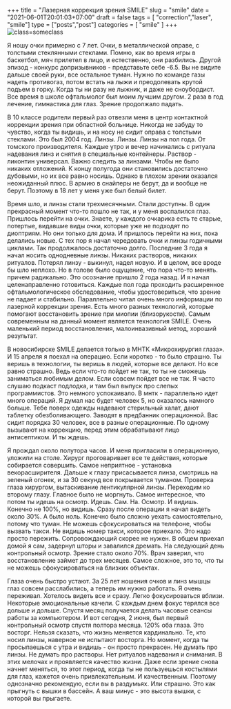 +++
title = "Лазерная коррекция зрения SMILE"
slug = "smile"
date =  "2021-06-01T20:01:03+07:00"
draft = false
tags = [ "correction","laser", "smile"]
type = ["posts","post"]
categories = [
    "smile"
]
+++
![class=someclass](/images/smile.jpeg)
<!-- <img src="/images/sibsuti/team.jpeg" style="width:250px !important; float:right; margin:15px;" width=""> -->
Я ношу очки примерно с 7 лет. Очки, в металлической оправе, с толстыми стеклянными стеклами. Помню, как во время игры в баскетбол, мяч прилетел в лицо, и естественно, они разбились. Другой эпизод - конкурс допризывников - представьте себе -6.5. Вы не видите дальше своей руки, все остальное туман. Нужно по команде газы надеть противогаз, потом встать на лыжи и преодолевать крутой подъем в горку. Когда ты ни разу не лыжник, и даже не сноубордист. Все время в школе офтальмолог был моим лучшим другом. 2 раза в год лечение, гимнастика для глаз. Зрение продолжало падать. 

В 10 классе родители первый раз отвезли меня в центр контактной коррекции зрения при областной больнице. Никогда не забуду то чувство, когда ты видишь, и на носу не сидит оправа с толстыми стеклами. Это был 2004 год. Линзы. Линзы. Линзы на пол года. От томского производителя. Каждые утро и вечер начинались с ритуала надевания линз и снятия в специальные контейнеры. Раствор - ликонтин универсал. Важно следить за линзами. Чтобы не было никаких отложений. К концу полугода они становились достаточно дубовыми, но их все равно носишь. Однако в плохом зрении оказался неожиданный плюс. В армию в снайперы не берут, да и вообще не берут. Поэтому в 18 лет у меня уже был белый билет.

Время шло, и линзы стали трехмесячными. Стали доступны. В один прекрасный момент что-то пошло не так, и у меня воспалился глаз. Пришлось перейти на очки. Знаете, у каждого очкарика есть те старые, потертые, видавшие  виды очки, которые уже не подходят по диоптриям. Но они только для дома. И пришлось перейти на них, пока делались новые. С тех пор я начал чередовать очки и линзы годичными циклами. Так продолжалось достаточно долго. Последние 3 года я начал носить однодневные линзы. Никаких растворов, никаких ритуалов. Потерял линзу - выкинул, надел новую. И в целом, все вроде бы шло неплохо. Но в голове было ощущение, что пора что-то менять. причем радикально. Это осознание пришло 2 года назад. И я начал целенаправленно готовиться. Каждые пол года проходить расширенное офтальмологическое обследование, чтобы удостовериться, что зрение не падает и стабильно. Параллельно читал очень много информации по лазерной коррекции зрения. Есть много разных технологий, которые помогают восстановить зрение при миопии (близорукости). Самым современным на данный момент является технология SMILE. Очень маленький период восстановления, малоинвазивный метод, хороший результат. 

В новосибирске SMILE делается только в МНТК «Микрохирургия глаза». И 15 апреля я поехал на операцию. Если коротко - то было страшно. Ты веришь в технологии, ты веришь в людей, которые все делают. Но все равно страшно. Ведь если что-то пойдет не так, то ты не сможешь заниматься любимым делом. Если совсем пойдет все не так. Я часто слушаю подкаст подлодка, и там был выпуск про слепых программистов. Это немного успокаивало. В мнтк - параллельно идет много операций. Я думал нас будет человек 5, но оказалось намного больше. Тебе поверх одежды надевают стерильный халат, дают таблетку обезболивающего. Заводят в предбанник операционной. Вас сидит порядка 30 человек, все в разные операционные. По одному вызывают на коррекцию, перед этим обрабатывают лицо антисептиком. И ты ждешь. 

Я прождал около полутора часов. И меня пригласили в операционную, уложили на столе. Хирург проговаривает все те действия, которые собирается совершить. Самое неприятное - установка векорасширителя. Дальше к глазу присасывается линза, смотришь на зеленый огонек, и за 30 секунд все покрывается туманом. Проверка глаза хирургом, вытаскивание лентикулярной линзы. Переходим ко второму глазу. Главное было не моргнуть. Самое интересное, что потом ты идешь на осмотр. Идешь. Сам. На. Осмотр. И видишь. Конечно не 100%, но видишь. Сразу после операции я начал видеть около 30%. А было ноль. Конечно было сложно уехать самостоятельно, потому что туман. Не можешь сфокусироваться на телефоне, чтобы вызвать такси. Не видишь номер такси, которое приехало. Это надо просто пережить. Сопровождающий скорее не нужен. В общем приехал домой я сам, задернул шторы и завалился дремать. На следующий день контрольный осмотр. Зрение стало около 70%. Врач заверил, что восстановление займет до трех месяцев. Самое сложное, это то, что ты не можешь сфокусироваться на близких объектах. 

Глаза очень быстро устают. За 25 лет ношения очков и линз мышцы глаз совсем расслабились, а теперь им нужно работать. Я очень переживал. Хотелось видеть все и сразу. Легко фокусироваться вблизи. Некоторые эмоциональные качели. С каждым днем фокус терялся все дольше и дольше. Спустя месяц получается делать часовые сеансы работы за компьютером. И вот сегодня, 2 июня, был первый контрольный осмотр спустя полтора месяца. 120% оба глаза. Это восторг. Нельзя сказать, что жизнь меняется кардинально. Те, кто носил линзы, наверное не испытают восторга. Но момент, когда ты просыпаешься с утра и видишь - он просто прекрасен. Не думать про линзы. Не думать про растворы. Нет ритуалов надевания и снимания. В этих мелочах и проявляется качество жизни. Даже если зрение снова начнет меняться, то этот период, когда ты не пользуешься костылями для глаз, кажется очень привлекательным. И качественным. Поэтому однозначно рекомендую, если вы в раздумьях. Или страшно. Это как прыгнуть с вышки в бассейн. А ваш минус - это высота вышки, с которой вы прыгаете.
